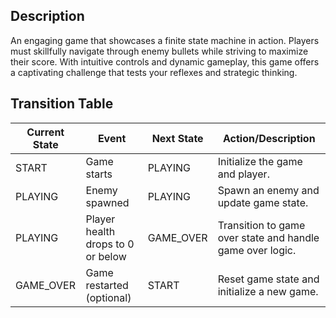 ## Description
An engaging game that showcases a finite state machine in action. Players must skillfully navigate through enemy bullets while striving to maximize their score. With intuitive controls and dynamic gameplay, this game offers a captivating challenge that tests your reflexes and strategic thinking.

## Transition Table 
| Current State | Event                                   | Next State | Action/Description                                   |
| --------------|-----------------------------------------|-------------|-----------------------------------------------------|
| START         | Game starts                            | PLAYING     | Initialize the game and player.                     |
| PLAYING       | Enemy spawned                          | PLAYING     | Spawn an enemy and update game state.               |
| PLAYING       | Player health drops to 0 or below     | GAME_OVER   | Transition to game over state and handle game over logic. |
| GAME_OVER     | Game restarted (optional)             | START       | Reset game state and initialize a new game.         |


